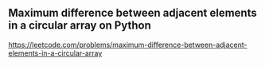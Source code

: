 ## Maximum difference between adjacent elements in a circular array on Python
https://leetcode.com/problems/maximum-difference-between-adjacent-elements-in-a-circular-array
